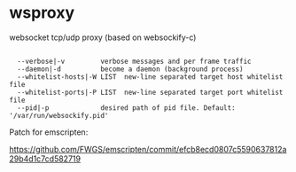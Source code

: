 # wsproxy

websocket tcp/udp proxy (based on websockify-c)

```Usage: wsproxy [options] [source_addr:]source_port

  --verbose|-v         verbose messages and per frame traffic
  --daemon|-d          become a daemon (background process)
  --whitelist-hosts|-W LIST  new-line separated target host whitelist file
  --whitelist-ports|-P LIST  new-line separated target port whitelist file
  --pid|-p             desired path of pid file. Default: '/var/run/websockify.pid'

```

Patch for emscripten:

https://github.com/FWGS/emscripten/commit/efcb8ecd0807c5590637812a29b4d1c7cd582719